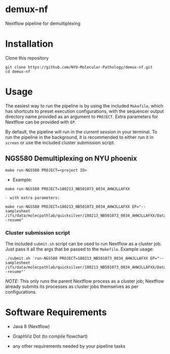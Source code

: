 # demux-nf
Nextflow pipeline for demultiplexing

# Installation

Clone this repository

```
git clone https://github.com/NYU-Molecular-Pathology/demux-nf.git
cd demux-nf
```
# Usage

The easiest way to run the pipeline is by using the included `Makefile`, which has shortcuts to preset execution configurations, with the sequencer output directory name provided as an argument to `PROJECT`. Extra parameters for Nextflow can be provided with `EP`.

By default, the pipeline will run in the _current session_ in your terminal. To run the pipeline in the background, it is recommended to either run it in `screen` or use the included cluster submission script.

## NGS580 Demultiplexing on NYU phoenix

```
make run-NGS580 PROJECT=<project ID>
```

- Example:

```
make run-NGS580 PROJECT=180213_NB501073_0034_AHWJLLAFXX
```

    - with extra parameters:

```
make run-NGS580 PROJECT=180213_NB501073_0034_AHWJLLAFXX EP="--samplesheet /ifs/data/molecpathlab/quicksilver/180213_NB501073_0034_AHWJLLAFXX/Data/Intensities/BaseCalls/og.SampleSheet.csv -resume"
```

### Cluster submission script

The included `submit.sh` script can be used to run Nextflow as a cluster job. Just pass it all the args that be passed to the `Makefile`. Example usage:

```
./submit.sh 'run-NGS580 PROJECT=180213_NB501073_0034_AHWJLLAFXX EP="--samplesheet /ifs/data/molecpathlab/quicksilver/180213_NB501073_0034_AHWJLLAFXX/Data/Intensities/BaseCalls/og.SampleSheet.csv -resume"'
```

_NOTE:_ This only runs the parent Nextflow process as a cluster job; Nextflow already submits its processes as cluster jobs themselves as per configurations. 

# Software Requirements

- Java 8 (Nextflow)

- GraphViz Dot (to compile flowchart)

- any other requirements needed by your pipeline tasks
